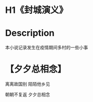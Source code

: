 # H1《封城演义》


Description
================
本小说记录发生在疫情期间多村的一些小事


【夕夕总相念】
============

离离故国别 陌陌他乡见

朝朝不复返 夕夕总相念

